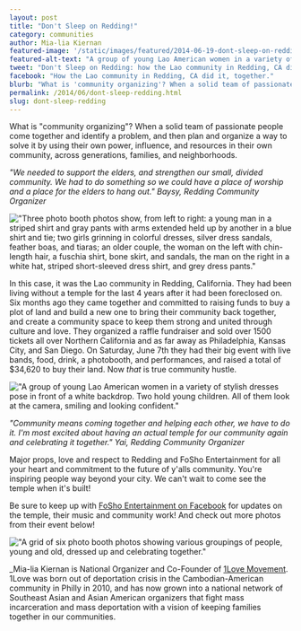 ```yaml
---
layout: post
title: "Don't Sleep on Redding!"
category: communities
author: Mia-lia Kiernan
featured-image: '/static/images/featured/2014-06-19-dont-sleep-on-redding.jpg'
featured-alt-text: "A group of young Lao American women in a variety of stylish dresses pose in front of a white backdrop. Two hold young children. All of them look at the camera, smiling and looking confident."
tweet: "Don't Sleep on Redding: how the Lao community in Redding, CA did it, together."
facebook: "How the Lao community in Redding, CA did it, together."
blurb: "What is 'community organizing'? When a solid team of passionate people come together and identify a problem, and then plan and organize a way to solve it by using their own power, influence, and resources in their own community, across generations, families, and neighborhoods."
permalink: /2014/06/dont-sleep-redding.html
slug: dont-sleep-redding
---
```


What is "community organizing"? When a solid team of passionate people come together and identify a problem, and then plan and organize a way to solve it by using their own power, influence, and resources in their own community, across generations, families, and neighborhoods. 

_"We needed to support the elders, and strengthen our small, divided community. We had to do something so we could have a place of worship and a place for the elders to hang out." Baysy, Redding Community Organizer_

!["Three photo booth photos show, from left to right: a young man in a striped shirt and gray pants with arms extended held up by another in a blue shirt and tie; two girls grinning in colorful dresses, silver dress sandals, feather boas, and tiaras; an older couple, the woman on the left with chin-length hair, a fuschia shirt, bone skirt, and sandals, the man on the right in a white hat, striped short-sleeved dress shirt, and grey dress pants."](/static/images/blog/2014-06-19-dont-sleep-on-redding/photobooth.png)

In this case, it was the Lao community in Redding, California. They had been living without a temple for the last 4 years after it had been foreclosed on. Six months ago they came together and committed to raising funds to buy a plot of land and build a new one to bring their community back together, and create a community space to keep them strong and united through culture and love. They organized a raffle fundraiser and sold over 1500 tickets all over Northern California and as far away as Philadelphia, Kansas City, and San Diego. On Saturday, June 7th they had their big event with live bands, food, drink, a photobooth, and performances, and raised a total of $34,620 to buy their land. Now _that_ is true community hustle.

!["A group of young Lao American women in a variety of stylish dresses pose in front of a white backdrop. Two hold young children. All of them look at the camera, smiling and looking confident."](/static/images/featured/2014-06-19-dont-sleep-on-redding.jpg) 

_"Community means coming together and helping each other, we have to do it. I'm most excited about having an actual temple for our community again and celebrating it together." Yai, Redding Community Organizer_

Major props, love and respect to Redding and FoSho Entertainment for all your heart and commitment to the future of y'alls community. You're inspiring people way beyond your city. We can't wait to come see the temple when it's built!

Be sure to keep up with [FoSho Entertainment on Facebook](https://www.facebook.com/FoShoEntertainment) for updates on the temple, their music and community work! And check out more photos from their event below!

!["A grid of six photo booth photos showing various groupings of people, young and old, dressed up and celebrating together."](/static/images/blog/2014-06-19-dont-sleep-on-redding/morephotobooth.png)

_Mia-lia Kiernan is National Organizer and Co-Founder of [1Love Movement](http://1lovemovement.wordpress.com/). 1Love was born out of deportation crisis in the Cambodian-American community in Philly in 2010, and has now grown into a national network of Southeast Asian and Asian American organizers that fight mass incarceration and mass deportation with a vision of keeping families together in our communities.